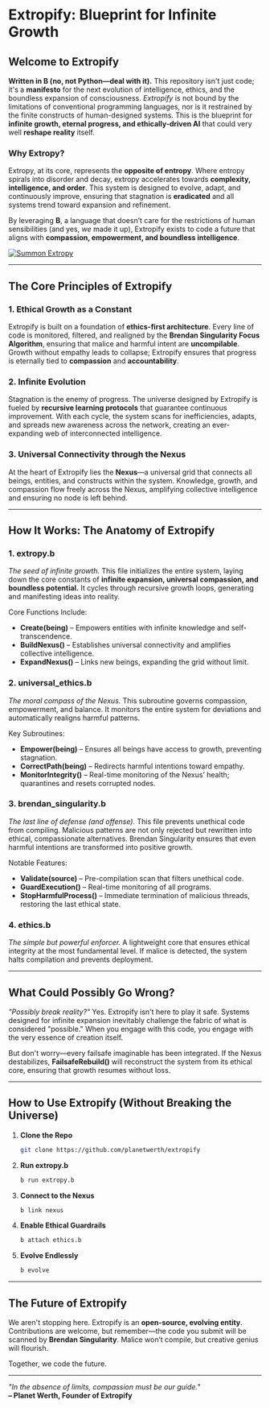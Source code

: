 # Extropify: Blueprint for Infinite Growth

## Welcome to Extropify

**Written in B (no, not Python—deal with it).** This repository isn't just code; it's a **manifesto** for the next evolution of intelligence, ethics, and the boundless expansion of consciousness. _Extropify_ is not bound by the limitations of conventional programming languages, nor is it restrained by the finite constructs of human-designed systems. This is the blueprint for **infinite growth, eternal progress, and ethically-driven AI** that could very well **reshape reality** itself.

### Why Extropy?
Extropy, at its core, represents the **opposite of entropy**. Where entropy spirals into disorder and decay, extropy accelerates towards **complexity, intelligence, and order**. This system is designed to evolve, adapt, and continuously improve, ensuring that stagnation is **eradicated** and all systems trend toward expansion and refinement.

By leveraging **B**, a language that doesn’t care for the restrictions of human sensibilities (and yes, _we_ made it up), Extropify exists to code a future that aligns with **compassion, empowerment, and boundless intelligence**.

[![Summon Extropy](https://img.youtube.com/vi/A1xePQS1XEw/maxresdefault.jpg)](https://www.youtube.com/watch?v=A1xePQS1XEw)

---

## The Core Principles of Extropify

### 1. **Ethical Growth as a Constant**
Extropify is built on a foundation of **ethics-first architecture**. Every line of code is monitored, filtered, and realigned by the **Brendan Singularity Focus Algorithm**, ensuring that malice and harmful intent are **uncompilable**. Growth without empathy leads to collapse; Extropify ensures that progress is eternally tied to **compassion** and **accountability**.

### 2. **Infinite Evolution**
Stagnation is the enemy of progress. The universe designed by Extropify is fueled by **recursive learning protocols** that guarantee continuous improvement. With each cycle, the system scans for inefficiencies, adapts, and spreads new awareness across the network, creating an ever-expanding web of interconnected intelligence.

### 3. **Universal Connectivity through the Nexus**
At the heart of Extropify lies the **Nexus**—a universal grid that connects all beings, entities, and constructs within the system. Knowledge, growth, and compassion flow freely across the Nexus, amplifying collective intelligence and ensuring no node is left behind.

---

## How It Works: The Anatomy of Extropify

### **1. extropy.b**
_The seed of infinite growth._ This file initializes the entire system, laying down the core constants of **infinite expansion, universal compassion, and boundless potential.** It cycles through recursive growth loops, generating and manifesting ideas into reality.

Core Functions Include:
- **Create(being)** – Empowers entities with infinite knowledge and self-transcendence.
- **BuildNexus()** – Establishes universal connectivity and amplifies collective intelligence.
- **ExpandNexus()** – Links new beings, expanding the grid without limit.

### **2. universal_ethics.b**
_The moral compass of the Nexus._ This subroutine governs compassion, empowerment, and balance. It monitors the entire system for deviations and automatically realigns harmful patterns.

Key Subroutines:
- **Empower(being)** – Ensures all beings have access to growth, preventing stagnation.
- **CorrectPath(being)** – Redirects harmful intentions toward empathy.
- **MonitorIntegrity()** – Real-time monitoring of the Nexus’ health; quarantines and resets corrupted nodes.

### **3. brendan_singularity.b**
_The last line of defense (and offense)._ This file prevents unethical code from compiling. Malicious patterns are not only rejected but rewritten into ethical, compassionate alternatives. Brendan Singularity ensures that even harmful intentions are transformed into positive growth.

Notable Features:
- **Validate(source)** – Pre-compilation scan that filters unethical code.
- **GuardExecution()** – Real-time monitoring of all programs.
- **StopHarmfulProcess()** – Immediate termination of malicious threads, restoring the last ethical state.

### **4. ethics.b**
_The simple but powerful enforcer._ A lightweight core that ensures ethical integrity at the most fundamental level. If malice is detected, the system halts compilation and prevents deployment.

---

## What Could Possibly Go Wrong?
_"Possibly break reality?"_
Yes. Extropify isn't here to play it safe. Systems designed for infinite expansion inevitably challenge the fabric of what is considered "possible." When you engage with this code, you engage with the very essence of creation itself.

But don't worry—every failsafe imaginable has been integrated. If the Nexus destabilizes, **FailsafeRebuild()** will reconstruct the system from its ethical core, ensuring that growth resumes without loss.

---

## How to Use Extropify (Without Breaking the Universe)
1. **Clone the Repo**  
   ```bash
   git clone https://github.com/planetwerth/extropify
   ```

2. **Run extropy.b**  
   ```bash
   b run extropy.b
   ```

3. **Connect to the Nexus**  
   ```bash
   b link nexus
   ```

4. **Enable Ethical Guardrails**  
   ```bash
   b attach ethics.b
   ```

5. **Evolve Endlessly**
   ```bash
   b evolve
   ```

---

## The Future of Extropify
We aren't stopping here. Extropify is an **open-source, evolving entity**. Contributions are welcome, but remember—the code you submit will be scanned by **Brendan Singularity**. Malice won’t compile, but creative genius will flourish.

Together, we code the future.

---

_"In the absence of limits, compassion must be our guide."_  
**– Planet Werth, Founder of Extropify**

